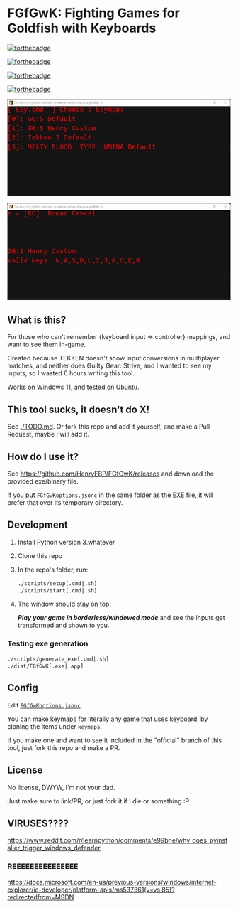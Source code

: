 # FGfGwK: Fighting Games for Goldfish with Keyboards

[![forthebadge](https://forthebadge.com/images/badges/you-didnt-ask-for-this.svg)](https://forthebadge.com)

[![forthebadge](https://forthebadge.com/images/badges/built-with-swag.svg)](https://forthebadge.com)

[![forthebadge](https://forthebadge.com/images/badges/check-it-out.svg)](https://forthebadge.com)

[![forthebadge](https://forthebadge.com/images/badges/compatibility-club-penguin.svg)](https://forthebadge.com)

![A picture of the application.](/screenshot1.png)

![Another picture of the application.](/screenshot2.png)

## What is this?

For those who can't remember {keyboard input => controller} mappings, and want to see them in-game.

Created because TEKKEN doesn't show input conversions in multiplayer matches, and neither does Guilty Gear: Strive, 
and I wanted to see my inputs, so I wasted 6 hours writing this tool.

Works on Windows 11, and tested on Ubuntu.

## This tool sucks, it doesn't do X!

See [./TODO.md](./TODO.md). Or fork this repo and add it yourself, and make a Pull Request, maybe I will add it.

## How do I use it?

See <https://github.com/HenryFBP/FGfGwK/releases> and download the provided exe/binary file.
 
If you put `FGfGwKoptions.jsonc` in the same folder as the EXE file, it will prefer that over its temporary directory.

##  Development

1.  Install Python version 3.whatever
2.  Clone this repo
3.  In the repo's folder, run:

    ```
    ./scripts/setup[.cmd|.sh]
    ./scripts/start[.cmd|.sh]
    ```

4.  The window should stay on top.

    ***Play your game in borderless/windowed mode*** and see the inputs get transformed and shown to you.

### Testing exe generation

    ./scripts/generate_exe[.cmd|.sh]
    ./dist/FGfGwK[.exe|.app]

## Config

Edit [`FGfGwKoptions.jsonc`](/FGfGwKoptions.jsonc).

You can make keymaps for literally any game that uses keyboard, by cloning the items under `keymaps`.

If you make one and want to see it included in the "official" branch of this tool, just fork this repo and make a PR.

## License

No license, DWYW, I'm not your dad.

Just make sure to link/PR, or just fork it if I die or something :P

## VIRUSES????

https://www.reddit.com/r/learnpython/comments/e99bhe/why_does_pyinstaller_trigger_windows_defender

### REEEEEEEEEEEEEEE

https://docs.microsoft.com/en-us/previous-versions/windows/internet-explorer/ie-developer/platform-apis/ms537361(v=vs.85)?redirectedfrom=MSDN
